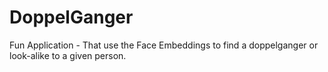 # DoppelGanger
Fun Application - That use the Face Embeddings to find a doppelganger or look-alike to a given person.
